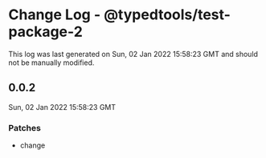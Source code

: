 # Change Log - @typedtools/test-package-2

This log was last generated on Sun, 02 Jan 2022 15:58:23 GMT and should not be manually modified.

## 0.0.2
Sun, 02 Jan 2022 15:58:23 GMT

### Patches

- change

